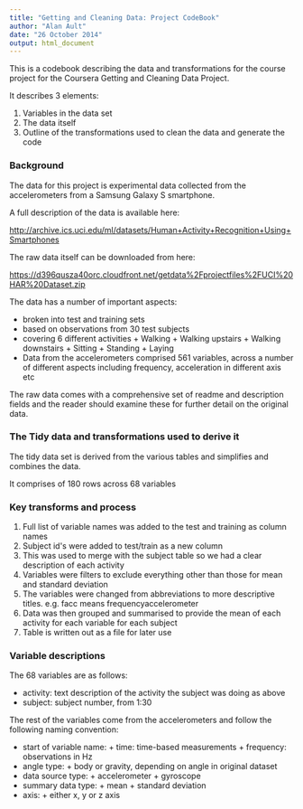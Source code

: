 ```yaml
---
title: "Getting and Cleaning Data: Project CodeBook"
author: "Alan Ault"
date: "26 October 2014"
output: html_document
---
```


This is a codebook describing the data and transformations for the course project for the Coursera Getting and Cleaning Data Project.

It describes 3 elements:

1. Variables in the data set
2. The data itself
3. Outline of the transformations used to clean the data and generate the code



### Background

The data for this project is experimental data collected from the accelerometers from a Samsung Galaxy S smartphone.

A full description of the data is available here:

http://archive.ics.uci.edu/ml/datasets/Human+Activity+Recognition+Using+Smartphones

The raw data itself can be downloaded from here:

https://d396qusza40orc.cloudfront.net/getdata%2Fprojectfiles%2FUCI%20HAR%20Dataset.zip

The data has a number of important aspects:

* broken into test and training sets
* based on observations from 30 test subjects
* covering 6 different activities
        + Walking
        + Walking upstairs
        + Walking downstairs
        + Sitting
        + Standing
        + Laying
* Data from the accelerometers comprised 561 variables, across a number of different aspects including frequency, acceleration in different axis etc

The raw data comes with a comprehensive set of readme and description fields and the reader should examine these for further detail on the original data.


### The Tidy data and transformations used to derive it

The tidy data set is derived from the various tables and simplifies and combines the data.

It comprises of 180 rows across 68 variables

### Key transforms and process

1. Full list of variable names was added to the test and training as column names
2. Subject id's were added to test/train as a new column 
3. This was used to merge with the subject table so we had a clear description of each activity
4. Variables were filters to exclude everything other than those for mean and standard deviation
5. The variables were changed from abbreviations to more descriptive titles. e.g. facc means frequencyaccelerometer
6. Data was then grouped and summarised to provide the mean of each activity for each variable for each subject
7. Table is written out as a file for later use


### Variable descriptions

The 68 variables are as follows:

* activity: text description of the activity the subject was doing as above
* subject: subject number, from 1:30

The rest of the variables come from the accelerometers and follow the following naming convention:

* start of variable name:
        + time: time-based measurements
        + frequency: observations in Hz
* angle type:
        + body or gravity, depending on angle in original dataset
* data source type:
        + accelerometer
        + gyroscope
* summary data type:
        + mean
        + standard deviation
* axis:
        + either x, y or z axis
        
        






